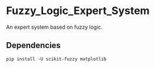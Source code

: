 # Fuzzy_Logic_Expert_System
An expert system based on fuzzy logic.

## Dependencies
```shell script
pip install -U scikit-fuzzy matplotlib

```

